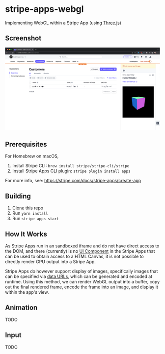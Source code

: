 # stripe-apps-webgl

Implementing WebGL within a Stripe App (using [Three.js](https://github.com/mrdoob/three.js/))

## Screenshot

![Screenshot](stripe-webgl-demo.png)

## Prerequisites

For Homebrew on macOS,

1. Install Stripe CLI: `brew install stripe/stripe-cli/stripe`
2. Install Stripe Apps CLI plugin: `stripe plugin install apps`

For more info, see: https://stripe.com/docs/stripe-apps/create-app

## Building

1. Clone this repo
2. Run `yarn install`
3. Run `stripe apps start`

## How It Works

As Stripe Apps run in an sandboxed iframe and do not have direct access to the DOM, and there (currently) is no [UI Component](https://stripe.com/docs/stripe-apps/components) in the Stripe Apps that can be used to obtain access to a HTML Canvas, it is not possible to directly render GPU output into a Stripe App.

Stripe Apps do however support display of images, specifically images that can be specified via [data URLs](https://stripe.com/docs/stripe-apps/components/img#data-urls), which can be generated and encoded at runtime.  Using this method, we can render WebGL output into a buffer, copy out the final rendered frame, encode the frame into an image, and display it within the app's view.

## Animation

TODO

## Input

TODO
